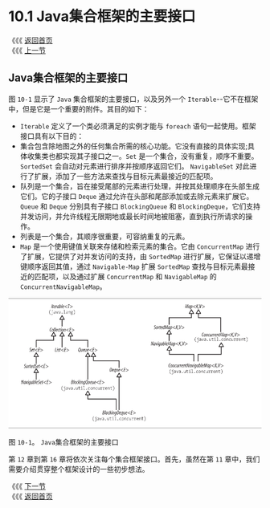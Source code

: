 # 10.1 Java集合框架的主要接口

《《《 [返回首页](../../)   
 《《《 [上一节](../)

## Java集合框架的主要接口

图 `10-1` 显示了 `Java` 集合框架的主要接口，以及另外一个 `Iterable`--它不在框架中，但是它是一个重要的附件。其目的如下：

* `Iterable` 定义了一个类必须满足的实例才能与 `foreach` 语句一起使用。框架接口具有以下目的：
* 集合包含除地图之外的任何集合所需的核心功能。它没有直接的具体实现;具体收集类也都实现其子接口之一。`Set` 是一个集合，没有重复，顺序不重要。 `SortedSet` 会自动对元素进行排序并按顺序返回它们。 `NavigableSet` 对此进行了扩展，添加了一些方法来查找与目标元素最接近的匹配项。
* 队列是一个集合，旨在接受尾部的元素进行处理，并按其处理顺序在头部生成它们。它的子接口 `Deque` 通过允许在头部和尾部添加或去除元素来扩展它。 `Queue` 和 `Deque` 分别具有子接口 `BlockingQueue` 和 `BlockingDeque`，它们支持并发访问，并允许线程无限期地或最长时间地被阻塞，直到执行所请求的操作。
* 列表是一个集合，其顺序很重要，可容纳重复的元素。
* `Map` 是一个使用键值关联来存储和检索元素的集合。它由 `ConcurrentMap` 进行了扩展，它提供了对并发访问的支持，由 `SortedMap` 进行扩展，它保证以递增键顺序返回其值，通过 `Navigable-Map` 扩展 `SortedMap` 查找与目标元素最接近的匹配项，以及通过扩展 `ConcurrentMap` 和 `NavigableMap` 的 `ConcurrentNavigableMap`。

![](../../.gitbook/assets/10_1.png)

图 `10-1`。 `Java`集合框架的主要接口

第 `12` 章到第 `16` 章将依次关注每个集合框架接口。首先，虽然在第 `11` 章中，我们需要介绍贯穿整个框架设计的一些初步想法。

《《《 [下一节](../di-shi-yi-zhang-chu-bu-cuo-shi/)   
 《《《 [返回首页](../../)

